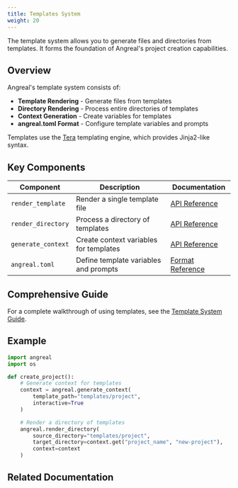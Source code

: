 ```yaml
---
title: Templates System
weight: 20
---
```



The template system allows you to generate files and directories from templates. It forms the foundation of Angreal's project creation capabilities.

## Overview

Angreal's template system consists of:

- **Template Rendering** - Generate files from templates
- **Directory Rendering** - Process entire directories of templates
- **Context Generation** - Create variables for templates
- **angreal.toml Format** - Configure template variables and prompts

Templates use the [Tera](https://tera.netlify.app/) templating engine, which provides Jinja2-like syntax.

## Key Components

| Component | Description | Documentation |
|-----------|-------------|---------------|
| `render_template` | Render a single template file | [API Reference](render_template) |
| `render_directory` | Process a directory of templates | [API Reference](render_directory) |
| `generate_context` | Create context variables for templates | [API Reference](generate_context) |
| `angreal.toml` | Define template variables and prompts | [Format Reference](angreal_toml_format) |

## Comprehensive Guide

For a complete walkthrough of using templates, see the [Template System Guide](template-guide).

## Example

```python
import angreal
import os

def create_project():
    # Generate context for templates
    context = angreal.generate_context(
        template_path="templates/project",
        interactive=True
    )

    # Render a directory of templates
    angreal.render_directory(
        source_directory="templates/project",
        target_directory=context.get("project_name", "new-project"),
        context=context
    )
```

## Related Documentation

<!-- Geekdoc automatically generates child page navigation -->
